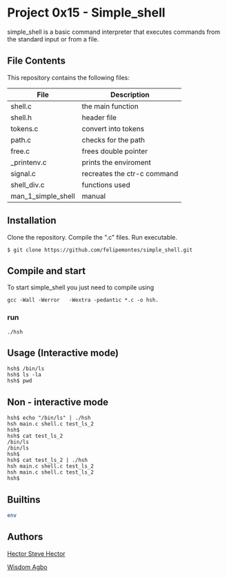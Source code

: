 # Project 0x15 - Simple_shell

simple_shell is a basic command interpreter that executes commands from the standard input or from a file.

## File Contents
This repository contains the following files:

|   **File**   |   **Description**   |
| -------------- | --------------------- |
| shell.c | the main function |
| shell.h | header file |
| tokens.c | convert into tokens |
| path.c | checks for the path |
| free.c | frees double pointer |
| _printenv.c | prints the enviroment |
| signal.c | recreates the ctr-c command |
| shell_div.c | functions used |
| man_1_simple_shell | manual |

## Installation
Clone the repository. Compile the ".c" files. Run executable.

```
$ git clone https://github.com/felipemontes/simple_shell.git
```

## Compile and start

To start simple_shell you just need to compile using

```
gcc -Wall -Werror   -Wextra -pedantic *.c -o hsh.
```

### run

```
./hsh
```

## Usage (Interactive mode)

```
hsh$ /bin/ls
hsh$ ls -la
hsh$ pwd
```
## Non - interactive mode

```
hsh$ echo "/bin/ls" | ./hsh
hsh main.c shell.c test_ls_2
hsh$
hsh$ cat test_ls_2
/bin/ls
/bin/ls
hsh$
hsh$ cat test_ls_2 | ./hsh
hsh main.c shell.c test_ls_2
hsh main.c shell.c test_ls_2
hsh$
```

## Builtins
```bash
env
```

## Authors
[Hector Steve Hector](https://github.com/H3c7o4)

[Wisdom Agbo](https://github.com/dhev-wisdom)
